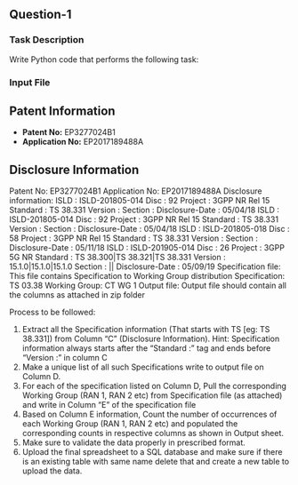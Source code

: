 ## Question-1

### Task Description

Write Python code that performs the following task:

### Input File
## Patent Information

- **Patent No:** EP3277024B1
- **Application No:** EP2017189488A

## Disclosure Information




Patent No: EP3277024B1
Application No: EP2017189488A
Disclosure information:
ISLD : ISLD-201805-014 Disc : 92 Project : 3GPP NR Rel 15 Standard : TS 38.331 Version : Section : Disclosure-Date : 05/04/18
ISLD : ISLD-201805-014 Disc : 92 Project : 3GPP NR Rel 15 Standard : TS 38.331 Version : Section : Disclosure-Date : 05/04/18
ISLD : ISLD-201805-018 Disc : 58 Project : 3GPP NR Rel 15 Standard : TS 38.331 Version : Section : Disclosure-Date : 05/11/18
ISLD : ISLD-201905-014 Disc : 26 Project : 3GPP 5G NR Standard : TS 38.300|TS 38.321|TS 38.331 Version : 15.1.0|15.1.0|15.1.0
Section : || Disclosure-Date : 05/09/19
Specification file:
This file contains Specification to Working Group distribution
Specification: TS 03.38
Working Group: CT WG 1 
Output file:
Output file should contain all the columns as attached in zip folder

Process to be followed:

1. Extract all the Specification information (That starts with TS [eg: TS 38.331]) from Column “C” (Disclosure Information).
Hint: Specification information always starts after the “Standard :” tag and ends before “Version :” in column C
2. Make a unique list of all such Specifications write to output file on Column D.
3. For each of the specification listed on Column D, Pull the corresponding Working Group (RAN 1, RAN 2 etc) from Specification
file (as attached) and write in Column “E” of the specification file
4. Based on Column E information, Count the number of occurrences of each Working Group (RAN 1, RAN 2 etc) and populated
the corresponding counts in respective columns as shown in Output sheet.
5. Make sure to validate the data properly in prescribed format.
6. Upload the final spreadsheet to a SQL database and make sure if there is an existing table with same name delete that and
create a new table to upload the data.
